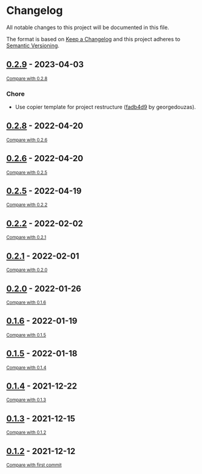 # Changelog

All notable changes to this project will be documented in this file.

The format is based on [Keep a Changelog](http://keepachangelog.com/en/1.0.0/)
and this project adheres to [Semantic Versioning](http://semver.org/spec/v2.0.0.html).

<!-- insertion marker -->
## [0.2.9](https://github.com/georgedouzas/sports-betting/releases/tag/0.2.9) - 2023-04-03

<small>[Compare with 0.2.8](https://github.com/georgedouzas/sports-betting/compare/0.2.8...0.2.9)</small>

### Chore

- Use copier template for project restructure ([fadb4d9](https://github.com/georgedouzas/sports-betting/commit/fadb4d94490d501328f17ca8e5ad45142d269bb0) by georgedouzas).

## [0.2.8](https://github.com/georgedouzas/sports-betting/releases/tag/0.2.8) - 2022-04-20

<small>[Compare with 0.2.6](https://github.com/georgedouzas/sports-betting/compare/0.2.6...0.2.8)</small>

## [0.2.6](https://github.com/georgedouzas/sports-betting/releases/tag/0.2.6) - 2022-04-20

<small>[Compare with 0.2.5](https://github.com/georgedouzas/sports-betting/compare/0.2.5...0.2.6)</small>

## [0.2.5](https://github.com/georgedouzas/sports-betting/releases/tag/0.2.5) - 2022-04-19

<small>[Compare with 0.2.2](https://github.com/georgedouzas/sports-betting/compare/0.2.2...0.2.5)</small>

## [0.2.2](https://github.com/georgedouzas/sports-betting/releases/tag/0.2.2) - 2022-02-02

<small>[Compare with 0.2.1](https://github.com/georgedouzas/sports-betting/compare/0.2.1...0.2.2)</small>

## [0.2.1](https://github.com/georgedouzas/sports-betting/releases/tag/0.2.1) - 2022-02-01

<small>[Compare with 0.2.0](https://github.com/georgedouzas/sports-betting/compare/0.2.0...0.2.1)</small>

## [0.2.0](https://github.com/georgedouzas/sports-betting/releases/tag/0.2.0) - 2022-01-26

<small>[Compare with 0.1.6](https://github.com/georgedouzas/sports-betting/compare/0.1.6...0.2.0)</small>

## [0.1.6](https://github.com/georgedouzas/sports-betting/releases/tag/0.1.6) - 2022-01-19

<small>[Compare with 0.1.5](https://github.com/georgedouzas/sports-betting/compare/0.1.5...0.1.6)</small>

## [0.1.5](https://github.com/georgedouzas/sports-betting/releases/tag/0.1.5) - 2022-01-18

<small>[Compare with 0.1.4](https://github.com/georgedouzas/sports-betting/compare/0.1.4...0.1.5)</small>

## [0.1.4](https://github.com/georgedouzas/sports-betting/releases/tag/0.1.4) - 2021-12-22

<small>[Compare with 0.1.3](https://github.com/georgedouzas/sports-betting/compare/0.1.3...0.1.4)</small>

## [0.1.3](https://github.com/georgedouzas/sports-betting/releases/tag/0.1.3) - 2021-12-15

<small>[Compare with 0.1.2](https://github.com/georgedouzas/sports-betting/compare/0.1.2...0.1.3)</small>

## [0.1.2](https://github.com/georgedouzas/sports-betting/releases/tag/0.1.2) - 2021-12-12

<small>[Compare with first commit](https://github.com/georgedouzas/sports-betting/compare/2c65959823425542ad9973aaf331487aa6e8a429...0.1.2)</small>

